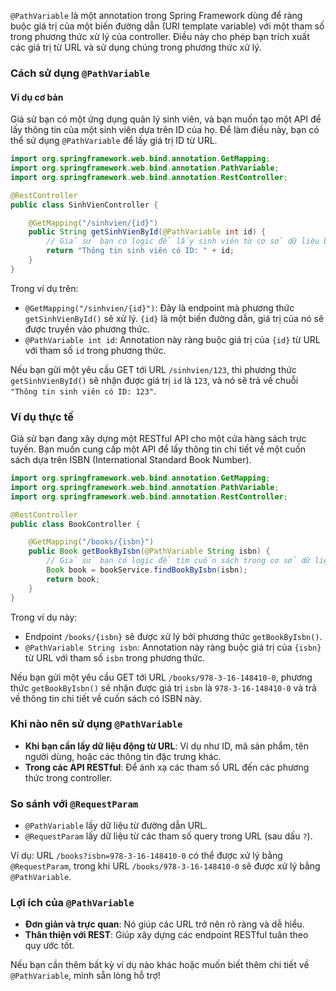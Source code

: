 `@PathVariable` là một annotation trong Spring Framework dùng để ràng buộc giá trị của một biến đường dẫn (URI template variable) với một tham số trong phương thức xử lý của controller. Điều này cho phép bạn trích xuất các giá trị từ URL và sử dụng chúng trong phương thức xử lý.

### Cách sử dụng `@PathVariable`

#### Ví dụ cơ bản

Giả sử bạn có một ứng dụng quản lý sinh viên, và bạn muốn tạo một API để lấy thông tin của một sinh viên dựa trên ID của họ. Để làm điều này, bạn có thể sử dụng `@PathVariable` để lấy giá trị ID từ URL.

```java
import org.springframework.web.bind.annotation.GetMapping;
import org.springframework.web.bind.annotation.PathVariable;
import org.springframework.web.bind.annotation.RestController;

@RestController
public class SinhVienController {

    @GetMapping("/sinhvien/{id}")
    public String getSinhVienById(@PathVariable int id) {
        // Giả sử bạn có logic để lấy sinh viên từ cơ sở dữ liệu bằng ID
        return "Thông tin sinh viên có ID: " + id;
    }
}
```

Trong ví dụ trên:
- `@GetMapping("/sinhvien/{id}")`: Đây là endpoint mà phương thức `getSinhVienById()` sẽ xử lý. `{id}` là một biến đường dẫn, giá trị của nó sẽ được truyền vào phương thức.
- `@PathVariable int id`: Annotation này ràng buộc giá trị của `{id}` từ URL với tham số `id` trong phương thức.

Nếu bạn gửi một yêu cầu GET tới URL `/sinhvien/123`, thì phương thức `getSinhVienById()` sẽ nhận được giá trị `id` là `123`, và nó sẽ trả về chuỗi `"Thông tin sinh viên có ID: 123"`.

### Ví dụ thực tế

Giả sử bạn đang xây dựng một RESTful API cho một cửa hàng sách trực tuyến. Bạn muốn cung cấp một API để lấy thông tin chi tiết về một cuốn sách dựa trên ISBN (International Standard Book Number).

```java
import org.springframework.web.bind.annotation.GetMapping;
import org.springframework.web.bind.annotation.PathVariable;
import org.springframework.web.bind.annotation.RestController;

@RestController
public class BookController {

    @GetMapping("/books/{isbn}")
    public Book getBookByIsbn(@PathVariable String isbn) {
        // Giả sử bạn có logic để tìm cuốn sách trong cơ sở dữ liệu bằng ISBN
        Book book = bookService.findBookByIsbn(isbn);
        return book;
    }
}
```

Trong ví dụ này:
- Endpoint `/books/{isbn}` sẽ được xử lý bởi phương thức `getBookByIsbn()`.
- `@PathVariable String isbn`: Annotation này ràng buộc giá trị của `{isbn}` từ URL với tham số `isbn` trong phương thức.

Nếu bạn gửi một yêu cầu GET tới URL `/books/978-3-16-148410-0`, phương thức `getBookByIsbn()` sẽ nhận được giá trị `isbn` là `978-3-16-148410-0` và trả về thông tin chi tiết về cuốn sách có ISBN này.

### Khi nào nên sử dụng `@PathVariable`

- **Khi bạn cần lấy dữ liệu động từ URL**: Ví dụ như ID, mã sản phẩm, tên người dùng, hoặc các thông tin đặc trưng khác.
- **Trong các API RESTful**: Để ánh xạ các tham số URL đến các phương thức trong controller.

### So sánh với `@RequestParam`

- `@PathVariable` lấy dữ liệu từ đường dẫn URL.
- `@RequestParam` lấy dữ liệu từ các tham số query trong URL (sau dấu `?`).

Ví dụ: URL `/books?isbn=978-3-16-148410-0` có thể được xử lý bằng `@RequestParam`, trong khi URL `/books/978-3-16-148410-0` sẽ được xử lý bằng `@PathVariable`.

### Lợi ích của `@PathVariable`

- **Đơn giản và trực quan**: Nó giúp các URL trở nên rõ ràng và dễ hiểu.
- **Thân thiện với REST**: Giúp xây dựng các endpoint RESTful tuân theo quy ước tốt.

Nếu bạn cần thêm bất kỳ ví dụ nào khác hoặc muốn biết thêm chi tiết về `@PathVariable`, mình sẵn lòng hỗ trợ!
